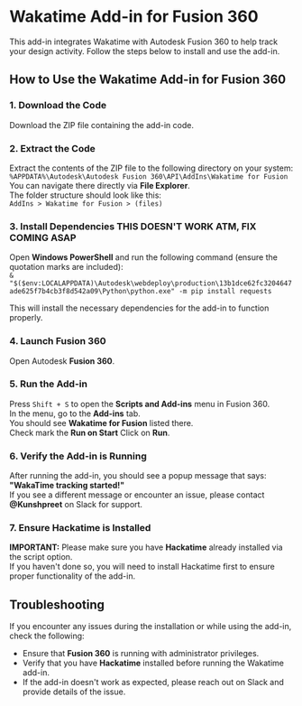 # Wakatime Add-in for Fusion 360
This add-in integrates Wakatime with Autodesk Fusion 360 to help track your design activity. Follow the steps below to install and use the add-in.

## How to Use the Wakatime Add-in for Fusion 360

### 1. Download the Code
Download the ZIP file containing the add-in code.

### 2. Extract the Code
Extract the contents of the ZIP file to the following directory on your system:  
`%APPDATA%\Autodesk\Autodesk Fusion 360\API\AddIns\Wakatime for Fusion`  
You can navigate there directly via **File Explorer**.  
The folder structure should look like this:  
`AddIns > Wakatime for Fusion > (files)`

### 3. Install Dependencies THIS DOESN'T WORK ATM, FIX COMING ASAP

Open **Windows PowerShell** and run the following command (ensure the quotation marks are included):  
`& "$($env:LOCALAPPDATA)\Autodesk\webdeploy\production\13b1dce62fc3204647ade625f7b4cb3f8d542a09\Python\python.exe" -m pip install requests`


This will install the necessary dependencies for the add-in to function properly.

### 4. Launch Fusion 360
Open Autodesk **Fusion 360**.

### 5. Run the Add-in
Press `Shift + S` to open the **Scripts and Add-ins** menu in Fusion 360.  
In the menu, go to the **Add-ins** tab.  
You should see **Wakatime for Fusion** listed there.  
Check mark the **Run on Start**
Click on **Run**.

### 6. Verify the Add-in is Running
After running the add-in, you should see a popup message that says:  
**"WakaTime tracking started!"**  
If you see a different message or encounter an issue, please contact **@Kunshpreet** on Slack for support.

### 7. Ensure Hackatime is Installed
**IMPORTANT:** Please make sure you have **Hackatime** already installed via the script option.  
If you haven't done so, you will need to install Hackatime first to ensure proper functionality of the add-in.

## Troubleshooting
If you encounter any issues during the installation or while using the add-in, check the following:
- Ensure that **Fusion 360** is running with administrator privileges.
- Verify that you have **Hackatime** installed before running the Wakatime add-in.
- If the add-in doesn't work as expected, please reach out on Slack and provide details of the issue.
